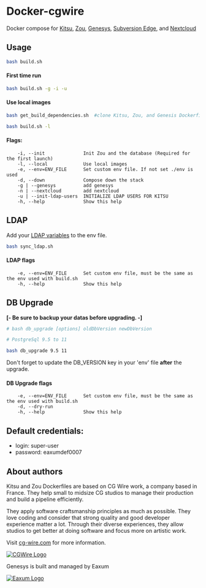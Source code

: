 # Docker-cgwire

Docker compose for [Kitsu](https://kitsu.cg-wire.com/), [Zou](https://zou.cg-wire.com/), [Genesys](https://github.com/eaxum/genesys), [Subversion Edge](https://www.collab.net/downloads/subversion), and [Nextcloud](https://nextcloud.com/)

## Usage

```bash
bash build.sh
```

#### First time run

```bash
bash build.sh -g -i -u
```

#### Use local images

```bash
bash get_build_dependencies.sh  #clone Kitsu, Zou, and Genesis Dockerfiles into subfolders

bash build.sh -l 
```

#### Flags:

```
    -i, --init              Init Zou and the database (Required for the first launch)
    -l, --local             Use local images
    -e, --env=ENV_FILE      Set custom env file. If not set ./env is used
    -d, --down              Compose down the stack
    -g | --genesys          add genesys
    -n | --nextcloud        add nextcloud
    -u | --init-ldap-users  INITIALIZE LDAP USERS FOR KITSU
    -h, --help              Show this help
```

## LDAP

Add your [LDAP variables](https://zou.cg-wire.com/configuration/#ldap) to the env file.

```bash
bash sync_ldap.sh
```

#### LDAP flags

```
    -e, --env=ENV_FILE      Set custom env file, must be the same as the env used with build.sh
    -h, --help              Show this help
```

## DB Upgrade

**[- Be sure to backup your datas before upgrading. -]**

```bash
# bash db_upgrade [options] oldDbVersion newDbVersion

# PostgreSql 9.5 to 11

bash db_upgrade 9.5 11
```

Don't forget to update the DB_VERSION key in your 'env' file **after** the upgrade. 

#### DB Upgrade flags

```
    -e, --env=ENV_FILE      Set custom env file, must be the same as the env used with build.sh
    -d, --dry-run           
    -h, --help              Show this help
```

## Default credentials:

* login: super-user
* password: eaxumdef0007

## About authors

Kitsu and Zou Dockerfiles are based on CG Wire work, a company based in France. They help small
to midsize CG studios to manage their production and build a pipeline
efficiently.

They apply software craftsmanship principles as much as possible. They love
coding and consider that strong quality and good developer experience matter a lot.
Through their diverse experiences, they allow studios to get better at doing
software and focus more on  artistic work.

Visit [cg-wire.com](https://cg-wire.com) for more information.

[![CGWire Logo](https://zou.cg-wire.com/cgwire.png)](https://cgwire.com)

Genesys is built and managed by Eaxum

[![Eaxum Logo](https://eaxum.com/wp-content/uploads/2020/07/LogoCapsule_small-300x113.png)](https://eaxum.com)